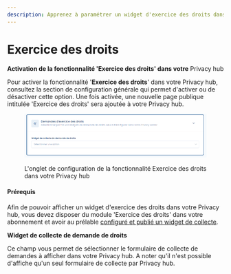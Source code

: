 ```yaml
---
description: Apprenez à paramétrer un widget d'exercice des droits dans votre Privacy hub
---
```


# Exercice des droits

**Activation de la fonctionnalité 'Exercice des droits' dans votre** Privacy hub

Pour activer la fonctionnalité '**Exercice des droits**' dans votre Privacy hub, consultez la section de configuration générale qui permet d'activer ou de désactiver cette option. Une fois activée, une nouvelle page publique intitulée 'Exercice des droits' sera ajoutée à votre Privacy hub.

<figure><img src="../../../.gitbook/assets/image (397).png" alt=""><figcaption><p>L'onglet de configuration de la fonctionnalité Exercice des droits dans votre Privacy hub</p></figcaption></figure>

#### Prérequis

Afin de pouvoir afficher un widget d'exercice des droits dans votre Privacy hub, vous devez disposer du module 'Exercice des droits' dans votre abonnement et avoir au prélable [configuré et publié un widget de collect](../../gerer-les-exercices-des-droits/implementez-un-widget-dexercice-des-droits.md)[e](../../gerer-les-exercices-des-droits/implementez-un-widget-dexercice-des-droits.md).

**Widget de collecte de demande de droits**

Ce champ vous permet de sélectionner le formulaire de collecte de demandes à afficher dans votre Privacy hub. A noter qu'il n'est possible d'affiche qu'un seul formulaire de collecte par Privacy hub.

